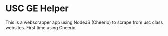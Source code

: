 # USC GE Helper

This is a webscrapper app using NodeJS (Cheerio) to scrape from usc class websites. First time using Cheerio

